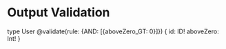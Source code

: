 # Output Validation

type User @validate(rule: {AND: [{aboveZero_GT: 0}]}) {
    id: ID!
    aboveZero: Int!
}
